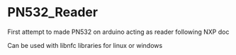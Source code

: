 # PN532_Reader
First attempt to made PN532 on arduino acting as reader following NXP doc

Can be used with libnfc libraries for linux or windows

